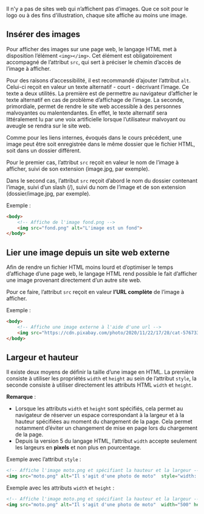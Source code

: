 Il n'y a pas de sites web qui n’affichent pas d’images. Que ce soit pour le logo ou à des fins d’illustration, chaque site affiche au moins une image.

## Insérer des images

Pour afficher des images sur une page web, le langage HTML met à disposition l’élément ```<img></img>```. Cet élément est obligatoirement accompagné de l’attribut ```src```, qui sert à préciser le chemin d’accès de l’image à afficher.

Pour des raisons d’accessibilité, il est recommandé d’ajouter l’attribut ```alt```. Celui-ci reçoit en valeur un texte alternatif - court - décrivant l’image. Ce texte a deux utilités. La première est de permettre au navigateur d’afficher le texte alternatif en cas de problème d’affichage de l’image. La seconde, primordiale, permet de rendre le site web accessible à des personnes malvoyantes ou malentendantes. En effet, le texte alternatif sera littéralement lu par une voix artificielle lorsque l’utilisateur malvoyant ou aveugle se rendra sur le site web.

Comme pour les liens internes, évoqués dans le cours précédent, une image peut être soit enregistrée dans le même dossier que le fichier HTML, soit dans un dossier différent. 

Pour le premier cas, l’attribut ```src``` reçoit en valeur le nom de l’image à afficher, suivi de son extension (image.jpg, par exemple). 

Dans le second cas, l’attribut ```src``` reçoit d’abord le nom du dossier contenant l’image, suivi d’un slash (/), suivi du nom de l’image et de son extension (dossier/image.jpg, par exemple).

Exemple :

```html
<body>
    <!-- Affiche de l'image fond.png -->
    <img src="fond.png" alt="L'image est un fond">
</body>
```

## Lier une image depuis un site web externe

Afin de rendre un fichier HTML moins lourd et d’optimiser le temps d’affichage d’une page web, le langage HTML rend possible le fait d’afficher une image provenant directement d’un autre site web.

Pour ce faire, l’attribut ```src``` reçoit en valeur **l’URL complète** de l’image à afficher.

Exemple :

```html
<body>
    <!-- Affiche une image externe à l'aide d'une url -->
    <img src="https://cdn.pixabay.com/photo/2020/11/22/17/28/cat-5767334_960_720.jpg" alt="Un chat">
</body>
``` 

## Largeur et hauteur

Il existe deux moyens de définir la taille d’une image en HTML. La première consiste à utiliser les propriétés ```width``` et ```height``` au sein de l’attribut ```style```, la seconde consiste à utiliser directement les attributs HTML ```width``` et ```height```.

**Remarque** : 

- Lorsque les attributs ```width``` et ```height``` sont spécifiés, cela permet au navigateur de réserver un espace correspondant à la largeur et à la hauteur spécifiées au moment du chargement de la page. Cela permet notamment d’éviter un changement de mise en page lors du chargement de la page. 
- Depuis la version 5 du langage HTML, l’attribut ```width``` accepte seulement les largeurs en **pixels** et non plus en pourcentage.

Exemple avec l’attribut ```style``` :

```html
<!-- Affiche l'image moto.png et spécifiant la hauteur et la largeur -->
<img src="moto.png" alt="Il s'agit d'une photo de moto"  style="width: 500px; height: 600px;">
```

Exemple avec les attributs ```width``` et ```height``` :

```html
<!-- Affiche l'image moto.png et spécifiant la hauteur et la largeur -->
<img src="moto.png" alt="Il s'agit d'une photo de moto"  width="500" height="600">
```
